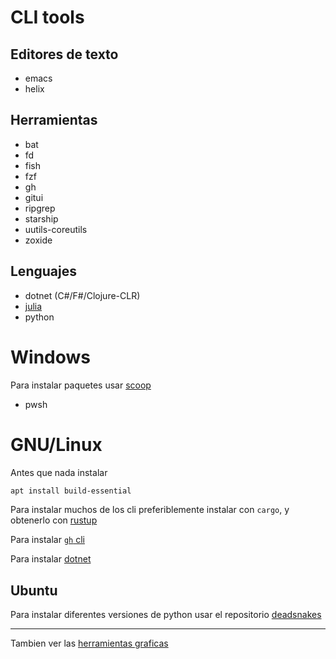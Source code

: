 <!--
.. title: Herramientas de la Linea de Comandos (CLI Tools)
.. slug: herramientas-de-la-linea-de-comandos
.. date: 2023-09-11 20:45:01 UTC-03:00
.. status: private
.. tags: 
.. category: 
.. link: 
.. description:
.. type: text
-->

# CLI tools

## Editores de texto

- emacs
- helix

## Herramientas

- bat
- fd
- fish
- fzf
- gh
- gitui
- ripgrep
- starship
- uutils-coreutils
- zoxide

## Lenguajes

- dotnet (C#/F#/Clojure-CLR)
- [julia](https://github.com/julialang/juliaup)
- python

# Windows

Para instalar paquetes usar [scoop](https://scoop.sh/)

- pwsh

# GNU/Linux

Antes que nada instalar

```sh
apt install build-essential
```

Para instalar muchos de los cli preferiblemente instalar con `cargo`, y obtenerlo con [rustup](https://rustup.rs/)

Para instalar [`gh` cli](https://github.com/cli/cli/blob/trunk/docs/install_linux.md)

Para instalar [dotnet](https://learn.microsoft.com/en-us/dotnet/core/install/linux)

## Ubuntu

Para instalar diferentes versiones de python usar el repositorio [deadsnakes](https://github.com/deadsnakes)

---

Tambien ver las [herramientas graficas](link://herramientas-graficas)
